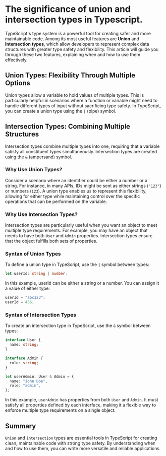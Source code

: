 # The significance of union and intersection types in Typescript.

TypeScript's type system is a powerful tool for creating safer and more maintainable code. Among its most useful features are **Union** and **Intersection types**, which allow developers to represent complex data structures with greater type safety and flexibility. This article will guide you through these two features, explaining when and how to use them effectively.

## Union Types: Flexibility Through Multiple Options

Union types allow a variable to hold values of multiple types. This is particularly helpful in scenarios where a function or variable might need to handle different types of input without sacrificing type safety. In TypeScript, you can create a union type using the `|` (pipe) symbol.

## Intersection Types: Combining Multiple Structures

Intersection types combine multiple types into one, requiring that a variable satisfy all constituent types simultaneously. Intersection types are created using the `&` (ampersand) symbol.

### Why Use Union Types?

Consider a scenario where an identifier could be either a number or a string. For instance, in many APIs, IDs might be sent as either strings (`"123"`) or numbers (`123`). A union type enables us to represent this flexibility, allowing for either type while maintaining control over the specific operations that can be performed on the variable.

### Why Use Intersection Types?

Intersection types are particularly useful when you want an object to meet multiple type requirements. For example, you may have an object that needs to have both `User` and `Admin` properties. Intersection types ensure that the object fulfills both sets of properties.

### Syntax of Union Types

To define a union type in TypeScript, use the `|` symbol between types:

```typescript
let userId: string | number;
```

In this example, userId can be either a string or a number. You can assign it a value of either type:

```typescript
userId = "abc123";
userId = 456;
```

### Syntax of Intersection Types

To create an intersection type in TypeScript, use the `&` symbol between types:

```typescript
interface User {
  name: string;
}

interface Admin {
  role: string;
}

let userAdmin: User & Admin = {
  name: "John Doe",
  role: "admin",
};
```

In this example, `userAdmin` has properties from both `User` and `Admin`. It must satisfy all properties defined by each interface, making it a flexible way to enforce multiple type requirements on a single object.

## Summary

`Union` and `intersection` types are essential tools in TypeScript for creating clean, maintainable code with strong type safety. By understanding when and how to use them, you can write more versatile and reliable applications.
